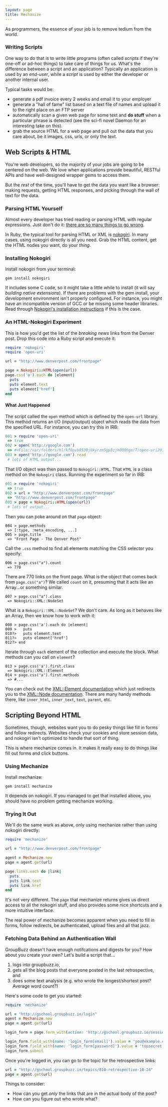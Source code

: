 ```yaml
---
layout: page
title: Mechanize
---
```


As programmers, the essence of your job is to remove tedium from the world.

### Writing Scripts

One way to do that is to write little programs (often called _scripts_ if they're one-off or ad-hoc things) to take care of things for us. What's the difference between a script and an application? Typically an application is used by an *end-user*, while a *script* is used by either the developer or another internal user.

Typical tasks would be:

* generate a pdf invoice every 2 weeks and email it to your employer
* generate a "hall of fame" list based on a text file of names and upload it to the right place on an FTP server
* automatically scan a given web page for some text and **do stuff** when a particular phrase is detected (see the sci-fi novel Daemon for an interesting take on this).
* grab the source HTML for a web page and pull out the data that you care about, be it images, css, urls, or only the text.

## Web Scripts & HTML

You're web developers, so the majority of your jobs are going to be centered on the web. We love when applications provide beautiful, RESTful APIs and have well-designed wrapper gems to access them.

But the *rest* of the time, you'll have to get the data you want like a browser: making requests, getting HTML responses, and picking through the wall of text for the data.

### Parsing HTML Yourself

Almost every developer has tried reading or parsing HTML with regular expressions. Just don't do it: [there are so many things to go wrong](http://blog.codinghorror.com/parsing-html-the-cthulhu-way/).

In Ruby, the typical tool for parsing HTML or XML is [nokogiri](http://nokogiri.org/). In many cases, using nokogiri directly is all you need. Grab the HTML content, get the HTML nodes you want, do your *thing*.

### Installing Nokogiri

Install nokogiri from your terminal:

```plain
gem install nokogiri
```

It includes some C code, so it might take a little while to install (it will say _building native extensions_). If there are problems with the gem install, your development environment isn't properly configured. For instance, you might have an incompatible version of GCC or be missing some header libraries. Read through [Nokogiri's installation instructions](http://nokogiri.org/tutorials/installing_nokogiri.html) if this is the case.

### An HTML-Nokogiri Experiment

This is how you'd get the list of the _breaking news_ links from the Denver post. Drop this code into a Ruby script and execute it:

```ruby
require 'nokogiri'
require 'open-uri'

url = "http://www.denverpost.com/frontpage"

page = Nokogiri::HTML(open(url))
page.css('a').each do |element|
  puts
  puts element.text
  puts element['href']
end
```

#### What Just Happened

The script called the `open` method which is defined by the `open-url` library. This method returns an I/O (input/output) object which reads the data from the specified URL. For instance, you can try this in IRB:

```ruby
001 > require 'open-uri'
 => true
002 > open('http://google.com')
 => #<File:/var/folders/hl/kf6pvb8538j0kyrzm5gp3zjh0000gn/T/open-uri20131028-32050-1v3mcbj>
003 > open('http://google.com').read
 # lots of HTML output...
```

That I/O object was then passed to `Nokogiri::HTML`. That `HTML` is a class method on the `Nokogiri` class. Running the experiment so far in IRB:

```ruby
001 > require 'nokogiri'
 => true
002 > url = "http://www.denverpost.com/frontpage"
 => "http://www.denverpost.com/frontpage"
003 > page = Nokogiri::HTML(open(url))
 # lots of output...
```

Then you can poke around on that `page` object:

```
004 > page.methods
 => [:type, :meta_encoding, ...]
005 > page.title
 => "Front Page - The Denver Post"
```

Call the `.css` method to find all elements matching the CSS selector you specify:

```
006 > page.css("a").count
 => 770
```

There are 770 links on the front page. What is the object that comes back from `page.css("a")`? We called `count` on it, presuming that it acts like an Array...or something similar.

```
007 > page.css("a").class
 => Nokogiri::XML::NodeSet
```

What is a `Nokogiri::XML::NodeSet`? We don't care. As long as it behaves like an Array, then we know how to work with it:

```
008 > page.css('a').each do |element|
009 >   puts
010?>   puts element.text
011?>   puts element['href']
012?> end
```

Iterate through `each` element of the collection and execute the block. What methods can you call on `element`?

```
013 > page.css('a').first.class
 => Nokogiri::XML::Element
014 > page.css('a').first.methods
 => #...
```

You can check out the [XML::Element documentation](http://nokogiri.org/Nokogiri/XML/Element.html) which just redirects you to the [XML::Node documentation](http://nokogiri.org/Nokogiri/XML/Node.html). There are many handy methods there, like `inner_html`, `inner_text`, `text`, `parent`, etc.

## Scripting Beyond HTML

Sometimes, though, websites want you to do pesky things like fill in forms and follow redirects. Websites check your cookies and store session data, and nokogiri isn't optimized to handle that sort of thing.

This is where mechanize comes in. It makes it really easy to do things like fill out forms and click buttons.

### Using Mechanize

Install mechanize:

```plain
gem install mechanize
```

It depends on nokogiri. If you managed to get that installed above, you should have no problem getting mechanize working.

### Trying It Out

We'll do the same work as above, only using mechanize rather than using nokogiri directly:

```ruby
require 'mechanize'

url = "http://www.denverpost.com/frontpage"

agent = Mechanize.new
page = agent.get(url)

page.links.each do |link|
  puts
  puts link.text
  puts link.href
end
```

It's not very different. The `page` that mechanize returns gives us direct access to all the nokogiri stuff, and also provides some nice shortcuts and a more intuitive interface.

The real power of mechanize becomes apparent when you need to fill in forms, follow redirects, be authenticated, upload files and all that jazz.

### Fetching Data Behind an Authentication Wall

GroupBuzz doesn't have enough notifcations and digests for you? How about you create your own? Let's build a script that...

1. logs into groupbuzz.io,
2. gets all the blog posts that everyone posted in the last retrospective, and
3. does some text analysis (e.g. who wrote the longest/shortest post? Average word count?)

Here's some code to get you started:

```ruby
require 'mechanize'

url = "http://gschool.groupbuzz.io/login"
agent = Mechanize.new
page = agent.get(url)

login_form = page.form_with(action: 'http://gschool.groupbuzz.io/sessions')

login_form.field_with(name: 'login_form[email]').value = 'you@example.com'
login_form.field_with(name: 'login_form[password]').value = 'topsecret'
login_form.submit
```

Once you're logged in, you can go to the topic for the retrospective links:

```ruby
url = "http://gschool.groupbuzz.io/topics/810-retrospective-10-24"
page = agent.get(url)
```

Things to consider:

* How can you get *only* the links that are in the actual body of the post?
* How can you figure out who wrote what?
